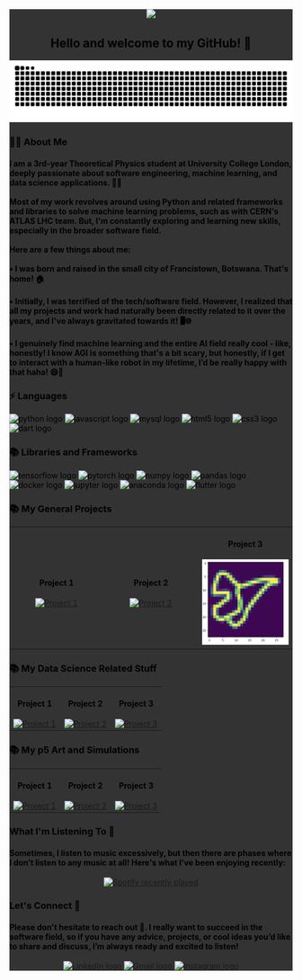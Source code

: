 <div style="background-color: #333; color: black; padding: 20;">
  <div align="center">
    <img height="400" src="https://wallpapercave.com/wp/JXuf38n.jpg" />
  </div>

  <h2 align="center">Hello and welcome to my GitHub! 👋</h2>

  <img src="https://raw.githubusercontent.com/angtheman3/angtheman3/output/snake.svg" alt="Snake animation" />

  <h3 align="left">👩‍💻 About Me</h3>

  <h4 align="left">I am a 3rd-year Theoretical Physics student at University College London, deeply passionate about software engineering, machine learning, and data science applications. 🌌🔬<br><br>Most of my work revolves around using Python and related frameworks and libraries to solve machine learning problems, such as with CERN's ATLAS LHC team. But, I'm constantly exploring and learning new skills, especially in the broader software field.<br><br>Here are a few things about me:<br><br>• I was born and raised in the small city of Francistown, Botswana. That's home! 🏠<br><br>• Initially, I was terrified of the tech/software field. However, I realized that all my projects and work had naturally been directly related to it over the years, and I've always gravitated towards it! 🖥️🌐<br><br>• I genuinely find machine learning and the entire AI field really cool - like, honestly! I know AGI is something that's a bit scary, but honestly, if I get to interact with a human-like robot in my lifetime, I’d be really happy with that haha! 😄🤖</h4>

  <h3 align="left">⚡️ Languages</h3>

  <div align="left">
    <img src="https://img.shields.io/badge/Python-3776AB?logo=python&logoColor=white&style=for-the-badge" height="40" alt="python logo"  />
    <img src="https://img.shields.io/badge/JavaScript-F7DF1E?logo=javascript&logoColor=black&style=for-the-badge" height="40" alt="javascript logo"  />
    <img src="https://img.shields.io/badge/MySQL-4479A1?logo=mysql&logoColor=white&style=for-the-badge" height="40" alt="mysql logo"  />
    <img src="https://img.shields.io/badge/HTML5-E34F26?logo=html5&logoColor=white&style=for-the-badge" height="40" alt="html5 logo"  />
    <img src="https://img.shields.io/badge/CSS3-1572B6?logo=css3&logoColor=white&style=for-the-badge" height="40" alt="css3 logo"  />
    <img src="https://img.shields.io/badge/Dart-0175C2?logo=dart&logoColor=white&style=for-the-badge" height="40" alt="dart logo"  />
  </div>

  <h3 align="left">📚 Libraries and Frameworks</h3>

  <div align="left">
    <img src="https://img.shields.io/badge/TensorFlow-FF6F00?logo=tensorflow&logoColor=black&style=for-the-badge" height="40" alt="tensorflow logo"  />
    <img src="https://img.shields.io/badge/PyTorch-EE4C2C?logo=pytorch&logoColor=white&style=for-the-badge" height="40" alt="pytorch logo"  />
    <img src="https://img.shields.io/badge/NumPy-013243?logo=numpy&logoColor=white&style=for-the-badge" height="40" alt="numpy logo"  />
    <img src="https://img.shields.io/badge/pandas-150458?logo=pandas&logoColor=white&style=for-the-badge" height="40" alt="pandas logo"  />
    <img src="https://img.shields.io/badge/Docker-2496ED?logo=docker&logoColor=white&style=for-the-badge" height="40" alt="docker logo"  />
    <img src="https://img.shields.io/badge/Jupyter-F37626?logo=jupyter&logoColor=black&style=for-the-badge" height="40" alt="jupyter logo"  />
    <img src="https://img.shields.io/badge/Anaconda-44A833?logo=anaconda&logoColor=white&style=for-the-badge" height="40" alt="anaconda logo"  />
    <img src="https://img.shields.io/badge/Flutter-02569B?logo=flutter&logoColor=white&style=for-the-badge" height="40" alt="flutter logo"  />
  </div>

<h3 align="left">📚 My General Projects</h3>

<table style="border-collapse: collapse; width: 100%;">
  <tr>
    <td align="center" width="33%" style="border: none;">
      <h4>Project 1</h4>
      <a href="https://github.com/yourUsername/Project1">
        <img src="https://wallpapercave.com/wp/JXuf38n.jpg" alt="Project 1" width="100%"/>
      </a>
    </td>
    <td align="center" width="33%" style="border: none;">
      <h4>Project 2</h4>
      <a href="https://github.com/yourUsername/Project2">
        <img src="https://wallpapercave.com/wp/JXuf38n.jpg" alt="Project 2" width="100%"/>
      </a>
    </td>
    <td align="center" width="33%" style="border: none;">
      <h4>Project 3</h4>
      <a href="https://github.com/yourUsername/Project3">
        <img src="https://github.com/angtheman3/angtheman3/blob/main/Assets/Bird.png" alt="Project 3" width="100%"/>
      </a>
    </td>
  </tr>
</table>





<h3 align="left">📚 My Data Science Related Stuff</h3>

<table style="border-collapse: collapse; width: 100%;">
  <tr>
    <td align="center" width="33%" style="border: none;">
      <h4>Project 1</h4>
      <a href="https://github.com/yourUsername/Project1">
        <img src="https://wallpapercave.com/wp/JXuf38n.jpg" alt="Project 1" width="100%"/>
      </a>
    </td>
    <td align="center" width="33%" style="border: none;">
      <h4>Project 2</h4>
      <a href="https://github.com/yourUsername/Project2">
        <img src="https://wallpapercave.com/wp/JXuf38n.jpg" alt="Project 2" width="100%"/>
      </a>
    </td>
    <td align="center" width="33%" style="border: none;">
      <h4>Project 3</h4>
      <a href="https://github.com/yourUsername/Project3">
        <img src="https://wallpapercave.com/wp/JXuf38n.jpg" alt="Project 3" width="100%"/>
      </a>
    </td>
  </tr>
</table>

<h3 align="left">📚 My p5 Art and Simulations</h3>

<table style="border-collapse: collapse; width: 100%;">
  <tr>
    <td align="center" width="33%" style="border: none;">
      <h4>Project 1</h4>
      <a href="https://github.com/yourUsername/Project1">
        <img src="https://wallpapercave.com/wp/JXuf38n.jpg" alt="Project 1" width="100%"/>
      </a>
    </td>
    <td align="center" width="33%" style="border: none;">
      <h4>Project 2</h4>
      <a href="https://github.com/yourUsername/Project2">
        <img src="https://wallpapercave.com/wp/JXuf38n.jpg" alt="Project 2" width="100%"/>
      </a>
    </td>
    <td align="center" width="33%" style="border: none;">
      <h4>Project 3</h4>
      <a href="https://github.com/yourUsername/Project3">
        <img src="https://wallpapercave.com/wp/JXuf38n.jpg" alt="Project 3" width="100%"/>
      </a>
    </td>
  </tr>
</table>

  <h3 align="left">What I'm Listening To 🎵</h3>

  <h4 align="left">Sometimes, I listen to music excessively, but then there are phases where I don’t listen to any music at all! Here's what I've been enjoying recently:</h4>

  <div align="center">
    <a href="https://open.spotify.com/user/7wvi1r2ymj4va6w5y5yuxtuqd">
      <img src="https://spotify-recently-played-readme.vercel.app/api?user=7wvi1r2ymj4va6w5y5yuxtuqd&count=1&unique=true" alt="Spotify recently played" />
    </a>
  </div>

  <h3 align="left">Let's Connect 🤝</h3>

  <h4 align="left">Please don't hesitate to reach out 📣. I really want to succeed in the software field, so if you have any advice, projects, or cool ideas you’d like to share and discuss, I’m always ready and excited to listen!</h4>

  <div align="center">
    <a href="https://www.linkedin.com/in/angadh-rai-318a7321b/" target="_blank">
      <img src="https://img.shields.io/static/v1?message=LinkedIn&logo=linkedin&label=&color=0077B5&logoColor=white&labelColor=&style=for-the-badge" height="40" alt="LinkedIn logo" />
    </a>
    <a href="mailto:angadh.rai.work@gmail.com">
      <img src="https://img.shields.io/static/v1?message=Gmail&logo=gmail&label=&color=D14836&logoColor=white&labelColor=&style=for-the-badge" height="40" alt="Gmail logo" />
    </a>
    <a href="https://www.instagram.com/angtheman_3" target="_blank">
      <img src="https://img.shields.io/static/v1?message=Instagram&logo=instagram&label=&color=E4405F&logoColor=white&labelColor=&style=for-the-badge" height="40" alt="Instagram logo" />
    </a>
  </div>
</div>
